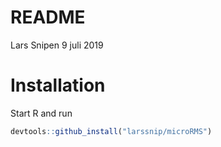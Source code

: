 README
================
Lars Snipen
9 juli 2019

Installation
============

Start R and run

``` r
devtools::github_install("larssnip/microRMS")
```
